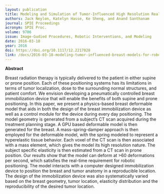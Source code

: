 ```yaml
---
layout: publication
title: Modeling and Simulation of Tumor-Influenced High Resolution Real-Time Physics-Based Breast Models for Model-Guided Robotic Interventions
authors: Jack Neylon, Katelyn Hasse, Ke Sheng, and Anand Santhanam
journal: SPIE Proceedings
acronym: SPIE Proc.
volume: 9786
issue: Image-Gudied Procedures, Robotic Interventions, and Modeling
date: 2016-03-18
year: 2016
doi: https://doi.org/10.1117/12.2217028
link: /docs/2016-03-18-modeling-tumor-influenced-breast-models-for-robotic-interventions.pdf
---
```

**Abstract**

Breast radiation therapy is typically delivered to the patient in either supine or prone position. Each of these positioning systems has its limitations in terms of tumor localization, dose to the surrounding normal structures, and patient comfort. We envision developing a pneumatically controlled breast immobilization device that will enable the benefits of both supine and prone positioning. In this paper, we present a physics-based breast deformable model that aids in both the design of the breast immobilization device as well as a control module for the device during every day positioning. The model geometry is generated from a subject’s CT scan acquired during the treatment planning stage. A GPU based deformable model is then generated for the breast. A mass-spring-damper approach is then employed for the deformable model, with the spring modeled to represent a hyperelastic tissue behavior. Each voxel of the CT scan is then associated with a mass element, which gives the model its high resolution nature. The subject specific elasticity is then estimated from a CT scan in prone position. Our results show that the model can deform at >60 deformations per second, which satisfies the real-time requirement for robotic positioning. The model interacts with a computer designed immobilization device to position the breast and tumor anatomy in a reproducible location. The design of the immobilization device was also systematically varied based on the breast geometry, tumor location, elasticity distribution and the reproducibility of the desired tumor location.
